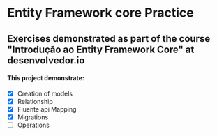 # Entity Framework core Practice

 ## Exercises demonstrated as part of the course "Introdução ao Entity Framework Core" at desenvolvedor.io

#### This project demonstrate:

- [x] Creation of models
- [x] Relationship
- [x] Fluente api Mapping
- [x] Migrations
- [ ] Operations